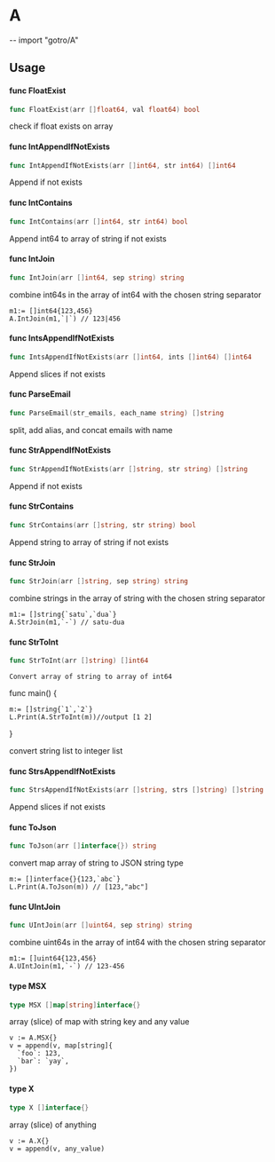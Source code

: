 # A
--
    import "gotro/A"


## Usage

#### func  FloatExist

```go
func FloatExist(arr []float64, val float64) bool
```
check if float exists on array

#### func  IntAppendIfNotExists

```go
func IntAppendIfNotExists(arr []int64, str int64) []int64
```
Append if not exists

#### func  IntContains

```go
func IntContains(arr []int64, str int64) bool
```
Append int64 to array of string if not exists

#### func  IntJoin

```go
func IntJoin(arr []int64, sep string) string
```
combine int64s in the array of int64 with the chosen string separator

    m1:= []int64{123,456}
    A.IntJoin(m1,`|`) // 123|456

#### func  IntsAppendIfNotExists

```go
func IntsAppendIfNotExists(arr []int64, ints []int64) []int64
```
Append slices if not exists

#### func  ParseEmail

```go
func ParseEmail(str_emails, each_name string) []string
```
split, add alias, and concat emails with name

#### func  StrAppendIfNotExists

```go
func StrAppendIfNotExists(arr []string, str string) []string
```
Append if not exists

#### func  StrContains

```go
func StrContains(arr []string, str string) bool
```
Append string to array of string if not exists

#### func  StrJoin

```go
func StrJoin(arr []string, sep string) string
```
combine strings in the array of string with the chosen string separator

    m1:= []string{`satu`,`dua`}
    A.StrJoin(m1,`-`) // satu-dua

#### func  StrToInt

```go
func StrToInt(arr []string) []int64
```

    Convert array of string to array of int64
func main() {

    m:= []string{`1`,`2`}
    L.Print(A.StrToInt(m))//output [1 2]

}

convert string list to integer list

#### func  StrsAppendIfNotExists

```go
func StrsAppendIfNotExists(arr []string, strs []string) []string
```
Append slices if not exists

#### func  ToJson

```go
func ToJson(arr []interface{}) string
```
convert map array of string to JSON string type

    m:= []interface{}{123,`abc`}
    L.Print(A.ToJson(m)) // [123,"abc"]

#### func  UIntJoin

```go
func UIntJoin(arr []uint64, sep string) string
```
combine uint64s in the array of int64 with the chosen string separator

    m1:= []uint64{123,456}
    A.UIntJoin(m1,`-`) // 123-456

#### type MSX

```go
type MSX []map[string]interface{}
```

array (slice) of map with string key and any value

    v := A.MSX{}
    v = append(v, map[string]{
      `foo`: 123,
      `bar`: `yay`,
    })

#### type X

```go
type X []interface{}
```

array (slice) of anything

    v := A.X{}
    v = append(v, any_value)

